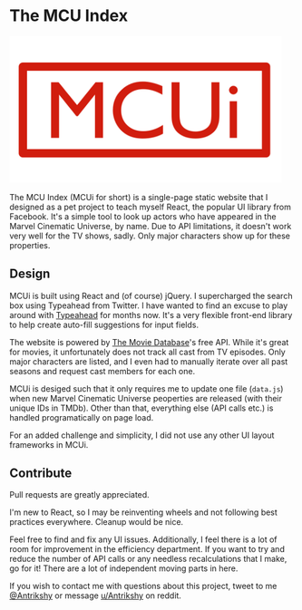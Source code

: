 # The MCU Index

<img src="media/og-image.png" width="480">

The MCU Index (MCUi for short) is a single-page static website that I designed as a pet project to teach myself React, the popular UI library from Facebook. It's a simple tool to look up actors who have appeared in the Marvel Cinematic Universe, by name. Due to API limitations, it doesn't work very well for the TV shows, sadly. Only major characters show up for these properties.

## Design

MCUi is built using React and (of course) jQuery. I supercharged the search box using Typeahead from Twitter. I have wanted to find an excuse to play around with [Typeahead](https://twitter.github.io/typeahead.js/examples/) for months now. It's a very flexible front-end library to help create auto-fill suggestions for input fields.

The website is powered by [The Movie Database](https://www.themoviedb.org)'s free API. While it's great for movies, it unfortunately does not track all cast from TV episodes. Only major characters are listed, and I even had to manually iterate over all past seasons and request cast members for each one.

MCUi is desiged such that it only requires me to update one file (`data.js`) when new Marvel Cinematic Universe peoperties are released (with their unique IDs in TMDb). Other than that, everything else (API calls etc.) is handled programatically on page load.

For an added challenge and simplicity, I did not use any other UI layout frameworks in MCUi.

## Contribute

Pull requests are greatly appreciated.

I'm new to React, so I may be reinventing wheels and not following best practices everywhere. Cleanup would be nice.

Feel free to find and fix any UI issues. Additionally, I feel there is a lot of room for improvement in the efficiency department. If you want to try and reduce the number of API calls or any needless recalculations that I make, go for it! There are a lot of independent moving parts in here.

If you wish to contact me with questions about this project, tweet to me [@Antrikshy](http://twitter.com/Antrikshy) or message [u/Antrikshy](http://reddit.com/u/Antrikshy) on reddit.
